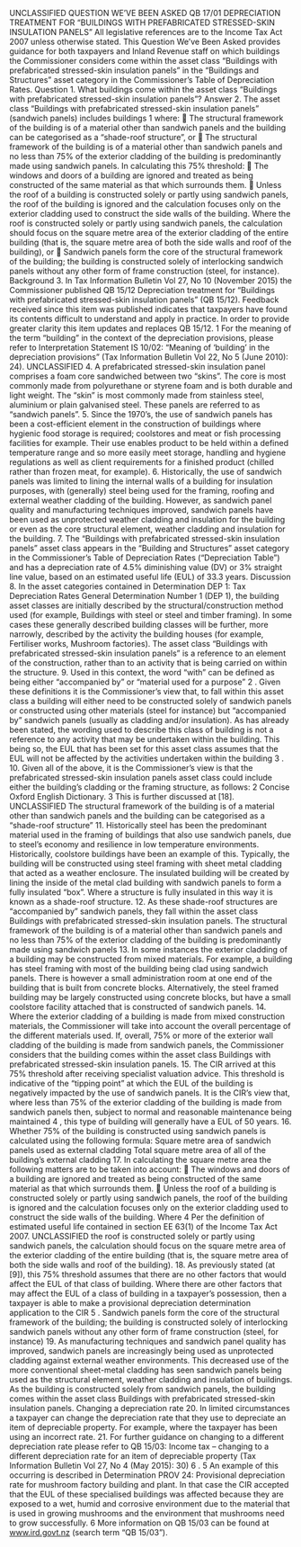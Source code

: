 UNCLASSIFIED QUESTION WE’VE BEEN ASKED QB 17/01 DEPRECIATION TREATMENT FOR “BUILDINGS WITH PREFABRICATED STRESSED-SKIN INSULATION PANELS” All legislative references are to the Income Tax Act 2007 unless otherwise stated. This Question We’ve Been Asked provides guidance for both taxpayers and Inland Revenue staff on which buildings the Commissioner considers come within the asset class “Buildings with prefabricated stressed-skin insulation panels” in the “Buildings and Structures” asset category in the Commissioner’s Table of Depreciation Rates. Question 1. What buildings come within the asset class “Buildings with prefabricated stressed-skin insulation panels”? Answer 2. The asset class “Buildings with prefabricated stressed-skin insulation panels” (sandwich panels) includes buildings 1 where:  The structural framework of the building is of a material other than sandwich panels and the building can be categorised as a “shade-roof structure”, or  The structural framework of the building is of a material other than sandwich panels and no less than 75% of the exterior cladding of the building is predominantly made using sandwich panels. In calculating this 75% threshold:  The windows and doors of a building are ignored and treated as being constructed of the same material as that which surrounds them.  Unless the roof of a building is constructed solely or partly using sandwich panels, the roof of the building is ignored and the calculation focuses only on the exterior cladding used to construct the side walls of the building. Where the roof is constructed solely or partly using sandwich panels, the calculation should focus on the square metre area of the exterior cladding of the entire building (that is, the square metre area of both the side walls and roof of the building), or  Sandwich panels form the core of the structural framework of the building; the building is constructed solely of interlocking sandwich panels without any other form of frame construction (steel, for instance). Background 3. In Tax Information Bulletin Vol 27, No 10 (November 2015) the Commissioner published QB 15/12 Depreciation treatment for “Buildings with prefabricated stressed-skin insulation panels” (QB 15/12). Feedback received since this item was published indicates that taxpayers have found its contents difficult to understand and apply in practice. In order to provide greater clarity this item updates and replaces QB 15/12. 1 For the meaning of the term “building” in the context of the depreciation provisions, please refer to Interpretation Statement IS 10/02: “Meaning of ‘building’ in the depreciation provisions” (Tax Information Bulletin Vol 22, No 5 (June 2010): 24). UNCLASSIFIED 4. A prefabricated stressed-skin insulation panel comprises a foam core sandwiched between two “skins”. The core is most commonly made from polyurethane or styrene foam and is both durable and light weight. The “skin” is most commonly made from stainless steel, aluminium or plain galvanised steel. These panels are referred to as “sandwich panels”. 5. Since the 1970’s, the use of sandwich panels has been a cost-efficient element in the construction of buildings where hygienic food storage is required; coolstores and meat or fish processing facilities for example. Their use enables product to be held within a defined temperature range and so more easily meet storage, handling and hygiene regulations as well as client requirements for a finished product (chilled rather than frozen meat, for example). 6. Historically, the use of sandwich panels was limited to lining the internal walls of a building for insulation purposes, with (generally) steel being used for the framing, roofing and external weather cladding of the building. However, as sandwich panel quality and manufacturing techniques improved, sandwich panels have been used as unprotected weather cladding and insulation for the building or even as the core structural element, weather cladding and insulation for the building. 7. The “Buildings with prefabricated stressed-skin insulation panels” asset class appears in the “Building and Structures” asset category in the Commissioner’s Table of Depreciation Rates (“Depreciation Table”) and has a depreciation rate of 4.5% diminishing value (DV) or 3% straight line value, based on an estimated useful life (EUL) of 33.3 years. Discussion 8. In the asset categories contained in Determination DEP 1: Tax Depreciation Rates General Determination Number 1 (DEP 1), the building asset classes are initially described by the structural/construction method used (for example, Buildings with steel or steel and timber framing). In some cases these generally described building classes will be further, more narrowly, described by the activity the building houses (for example, Fertiliser works, Mushroom factories). The asset class “Buildings with prefabricated stressed-skin insulation panels” is a reference to an element of the construction, rather than to an activity that is being carried on within the structure. 9. Used in this context, the word “with” can be defined as being either “accompanied by” or “material used for a purpose” 2 . Given these definitions it is the Commissioner’s view that, to fall within this asset class a building will either need to be constructed solely of sandwich panels or constructed using other materials (steel for instance) but “accompanied by” sandwich panels (usually as cladding and/or insulation). As has already been stated, the wording used to describe this class of building is not a reference to any activity that may be undertaken within the building. This being so, the EUL that has been set for this asset class assumes that the EUL will not be affected by the activities undertaken within the building 3 . 10. Given all of the above, it is the Commissioner’s view is that the prefabricated stressed-skin insulation panels asset class could include either the building’s cladding or the framing structure, as follows: 2 Concise Oxford English Dictionary. 3 This is further discussed at \[18\]. UNCLASSIFIED The structural framework of the building is of a material other than sandwich panels and the building can be categorised as a “shade-roof structure” 11. Historically steel has been the predominant material used in the framing of buildings that also use sandwich panels, due to steel’s economy and resilience in low temperature environments. Historically, coolstore buildings have been an example of this. Typically, the building will be constructed using steel framing with sheet metal cladding that acted as a weather enclosure. The insulated building will be created by lining the inside of the metal clad building with sandwich panels to form a fully insulated “box”. Where a structure is fully insulated in this way it is known as a shade-roof structure. 12. As these shade-roof structures are “accompanied by” sandwich panels, they fall within the asset class Buildings with prefabricated stressed-skin insulation panels. The structural framework of the building is of a material other than sandwich panels and no less than 75% of the exterior cladding of the building is predominantly made using sandwich panels 13. In some instances the exterior cladding of a building may be constructed from mixed materials. For example, a building has steel framing with most of the building being clad using sandwich panels. There is however a small administration room at one end of the building that is built from concrete blocks. Alternatively, the steel framed building may be largely constructed using concrete blocks, but have a small coolstore facility attached that is constructed of sandwich panels. 14. Where the exterior cladding of a building is made from mixed construction materials, the Commissioner will take into account the overall percentage of the different materials used. If, overall, 75% or more of the exterior wall cladding of the building is made from sandwich panels, the Commissioner considers that the building comes within the asset class Buildings with prefabricated stressed-skin insulation panels. 15. The CIR arrived at this 75% threshold after receiving specialist valuation advice. This threshold is indicative of the “tipping point” at which the EUL of the building is negatively impacted by the use of sandwich panels. It is the CIR’s view that, where less than 75% of the exterior cladding of the building is made from sandwich panels then, subject to normal and reasonable maintenance being maintained 4 , this type of building will generally have a EUL of 50 years. 16. Whether 75% of the building is constructed using sandwich panels is calculated using the following formula: Square metre area of sandwich panels used as external cladding Total square metre area of all of the building’s external cladding 17. In calculating the square metre area the following matters are to be taken into account:  The windows and doors of a building are ignored and treated as being constructed of the same material as that which surrounds them.  Unless the roof of a building is constructed solely or partly using sandwich panels, the roof of the building is ignored and the calculation focuses only on the exterior cladding used to construct the side walls of the building. Where 4 Per the definition of estimated useful life contained in section EE 63(1) of the Income Tax Act 2007. UNCLASSIFIED the roof is constructed solely or partly using sandwich panels, the calculation should focus on the square metre area of the exterior cladding of the entire building (that is, the square metre area of both the side walls and roof of the building). 18. As previously stated (at \[9\]), this 75% threshold assumes that there are no other factors that would affect the EUL of that class of building. Where there are other factors that may affect the EUL of a class of building in a taxpayer’s possession, then a taxpayer is able to make a provisional depreciation determination application to the CIR 5 . Sandwich panels form the core of the structural framework of the building; the building is constructed solely of interlocking sandwich panels without any other form of frame construction (steel, for instance) 19. As manufacturing techniques and sandwich panel quality has improved, sandwich panels are increasingly being used as unprotected cladding against external weather environments. This decreased use of the more conventional sheet-metal cladding has seen sandwich panels being used as the structural element, weather cladding and insulation of buildings. As the building is constructed solely from sandwich panels, the building comes within the asset class Buildings with prefabricated stressed-skin insulation panels. Changing a depreciation rate 20. In limited circumstances a taxpayer can change the depreciation rate that they use to depreciate an item of depreciable property. For example, where the taxpayer has been using an incorrect rate. 21. For further guidance on changing to a different depreciation rate please refer to QB 15/03: Income tax – changing to a different depreciation rate for an item of depreciable property (Tax Information Bulletin Vol 27, No 4 (May 2015): 30) 6 . 5 An example of this occurring is described in Determination PROV 24: Provisional depreciation rate for mushroom factory building and plant. In that case the CIR accepted that the EUL of these specialised buildings was affected because they are exposed to a wet, humid and corrosive environment due to the material that is used in growing mushrooms and the environment that mushrooms need to grow successfully. 6 More information on QB 15/03 can be found at www.ird.govt.nz (search term “QB 15/03”).